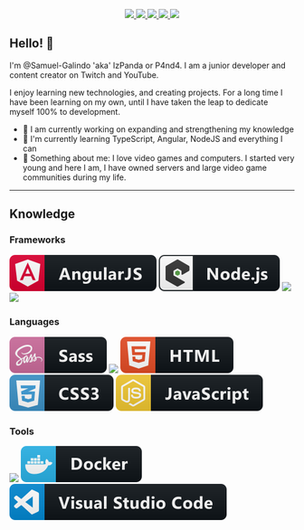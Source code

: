 <p align="center">
  <a href="https://www.linkedin.com/in/samuel-galindo-16a420b8/" rel="nofollow">
    <img src="https://cdn.discordapp.com/attachments/975450807833079871/975471472833335396/LinkedIn.png" style="max-width: 100%">
  </a>
  <a href="https://www.twitch.tv/izpandaa" rel="nofollow">
    <img src="https://cdn.discordapp.com/attachments/975450807833079871/975471473873518642/Twitch.png" style="max-width: 100%">
  </a>
  <a href="https://www.youtube.com/channel/UCSSSKCWwKlrXjRV7TyqO5EQ" rel="nofollow">
    <img src="https://cdn.discordapp.com/attachments/975450807833079871/975471473118564423/Youtube.png" style="max-width: 100%">
  </a>
  <a href="https://twitter.com/IzPandaa" rel="nofollow">
    <img src="https://cdn.discordapp.com/attachments/975450807833079871/975471472468451338/Twitter.png" style="max-width: 100%">
  </a>
  <a href="https://www.instagram.com/izpandaa/" rel="nofollow">
    <img src="https://cdn.discordapp.com/attachments/975450807833079871/975471473479270481/Instagram.png" style="max-width: 100%">
  </a>
</p>

## Hello! 👋

I'm @Samuel-Galindo 'aka' IzPanda or P4nd4. I am a junior developer and content creator on Twitch and YouTube.

I enjoy learning new technologies, and creating projects. For a long time I have been learning on my own, until I have taken the leap to dedicate myself 100% to development.

- 🔭 I am currently working on expanding and strengthening my knowledge
- 🌱 I'm currently learning TypeScript, Angular, NodeJS and everything I can
- 💞️ Something about me: I love video games and computers. I started very young and here I am, I have owned servers and large video game communities during my life.

<!---
Samuel-Galindo/Samuel-Galindo is a ✨ special ✨ repository because its `README.md` (this file) appears on your GitHub profile.
You can click the Preview link to take a look at your changes.
--->

<hr>

## Knowledge

### Frameworks
<p align="left">
  <img src="https://raw.githubusercontent.com/MikeCodesDotNET/ColoredBadges/master/svg/dev/frameworks/angular.svg" style="max-width: 100%">
  <img src="https://github.com/MikeCodesDotNET/ColoredBadges/raw/master/svg/dev/frameworks/nodejs_larger.svg" style="max-width: 100%">
  <img src="https://cdn.discordapp.com/attachments/975450807833079871/977178201472245760/expressJS.png" style="width: 130px">
  <img src="https://cdn.discordapp.com/attachments/975450807833079871/977178188255997962/mongoDB.png" style="width: 130px">
</p>

### Languages
<p align="left">
  <img src="https://github.com/MikeCodesDotNET/ColoredBadges/raw/master/svg/dev/languages/sass.svg" style="max-width: 100%">
  <img src="https://cdn.discordapp.com/attachments/975450807833079871/975450834152329287/TypeScript.png" style="width: 130px">
  <img src="https://github.com/MikeCodesDotNET/ColoredBadges/raw/master/svg/dev/languages/html.svg" style="max-width: 100%">
  <img src="https://github.com/MikeCodesDotNET/ColoredBadges/raw/master/svg/dev/languages/css3.svg" style="max-width: 100%">  
  <img src="https://github.com/MikeCodesDotNET/ColoredBadges/raw/master/svg/dev/languages/js.svg" style="max-width: 100%">
</p>

### Tools
<p align="left">
  <img src="https://cdn.discordapp.com/attachments/975450807833079871/975452661820313620/Ubuntu.png" style="width: 130px">
  <img src="https://github.com/MikeCodesDotNET/ColoredBadges/raw/master/svg/dev/tools/docker.svg" style="max-width: 100%">
  <img src="https://github.com/MikeCodesDotNET/ColoredBadges/raw/master/svg/dev/tools/visualstudio_code.svg" style="max-width: 100%">
</p>
